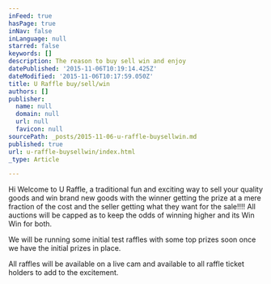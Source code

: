 ```yaml
---
inFeed: true
hasPage: true
inNav: false
inLanguage: null
starred: false
keywords: []
description: The reason to buy sell win and enjoy
datePublished: '2015-11-06T10:19:14.425Z'
dateModified: '2015-11-06T10:17:59.050Z'
title: U Raffle buy/sell/win
authors: []
publisher:
  name: null
  domain: null
  url: null
  favicon: null
sourcePath: _posts/2015-11-06-u-raffle-buysellwin.md
published: true
url: u-raffle-buysellwin/index.html
_type: Article

---
```

Hi Welcome to U Raffle, a traditional fun and exciting way
to sell your quality goods and win brand new goods with the winner getting the
prize at a mere fraction of the cost and the seller getting what they want for
the sale!!!! All auctions will be capped as to keep the odds of winning higher
and its Win Win for both.

We will be running some initial test raffles with some top
prizes soon once we have the initial prizes in place.

All raffles will be available on a live cam and available to all raffle ticket holders to add to the excitement.